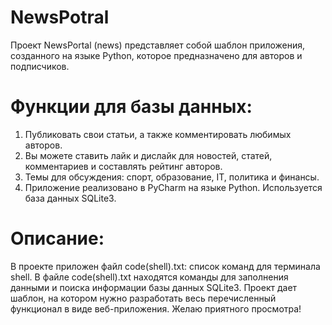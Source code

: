 # NewsPotral
Проект NewsPortal (news) представляет собой шаблон приложения, созданного на языке Python, которое предназначено для авторов и подписчиков.
# Функции для базы данных: 
1. Публиковать свои статьи, а также комментировать любимых авторов.
2. Вы можете ставить лайк и дислайк для новостей, статей, комментариев и составлять рейтинг авторов.
3. Темы для обсуждения: спорт, образование, IT, политика и финансы.
4. Приложение реализовано в PyCharm на языке Python. Используется база данных SQLite3.
# Описание: 
В проекте приложен файл code(shell).txt: список команд для терминала shell. В файле code(shell).txt находятся команды для заполнения данными и поиска информации базы данных SQLite3. Проект дает шаблон, на котором нужно разработать весь перечисленный функционал в виде веб-приложения. Желаю приятного просмотра! 

